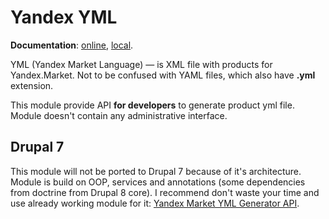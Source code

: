 # Yandex YML

**Documentation**: [online](http://yandex-yml.readthedocs.io/en/8.x-1.x/), [local](/docs).

YML (Yandex Market Language) — is XML file with products for Yandex.Market. Not to be confused with YAML files, which also have **.yml** extension.

This module provide API **for developers** to generate product yml file. Module doesn't contain any administrative interface.

## Drupal 7

This module will not be ported to Drupal 7 because of it's architecture. Module is build on OOP, services and annotations (some dependencies from doctrine from Drupal 8 core). I recommend don't waste your time and use already working module for it: [Yandex Market YML Generator API](https://www.drupal.org/sandbox/xandeadx/2498393).